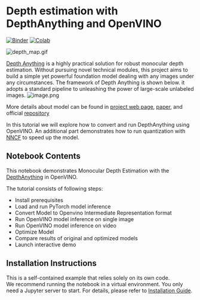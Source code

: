 # Depth estimation with DepthAnything and OpenVINO

[![Binder](https://mybinder.org/badge_logo.svg)](https://mybinder.org/v2/gh/eaidova/openvino_notebooks_binder.git/main?urlpath=git-pull%3Frepo%3Dhttps%253A%252F%252Fgithub.com%252Fopenvinotoolkit%252Fopenvino_notebooks%26urlpath%3Dtree%252Fopenvino_notebooks%252Fnotebooks%2Fdepth-anythingh%2Fdepth-anything.ipynb)
[![Colab](https://colab.research.google.com/assets/colab-badge.svg)](https://colab.research.google.com/github/openvinotoolkit/openvino_notebooks/blob/latest/notebooks/depth-anything/depth-anything.ipynb)

![depth_map.gif](https://github.com/openvinotoolkit/openvino_notebooks/assets/29454499/a9a16658-512f-470c-a33c-0e1f9d0ae72c)

[Depth Anything](https://depth-anything.github.io/) is a highly practical solution for robust monocular depth estimation. Without pursuing novel technical modules, this project aims to build a simple yet powerful foundation model dealing with any images under any circumstances.
The framework of Depth Anything is shown below. it adopts a standard pipeline to unleashing the power of large-scale unlabeled images. 
![image.png](https://depth-anything.github.io/static/images/pipeline.png)

More details about model can be found in [project web page](https://depth-anything.github.io/), [paper](https://arxiv.org/abs/2401.10891), and official [repository](https://github.com/LiheYoung/Depth-Anything)

In this tutorial we will explore how to convert and run DepthAnything using OpenVINO. An additional part demonstrates how to run quantization with [NNCF](https://github.com/openvinotoolkit/nncf/) to speed up the model.

## Notebook Contents

This notebook demonstrates Monocular Depth Estimation with the [DepthAnything](https://github.com/LiheYoung/Depth-Anything) in OpenVINO.

The tutorial consists of following steps:
- Install prerequisites
- Load and run PyTorch model inference
- Convert Model to Openvino Intermediate Representation format
- Run OpenVINO model inference on single image
- Run OpenVINO model inference on video
- Optimize Model
- Compare results of original and optimized models
- Launch interactive demo

## Installation Instructions

This is a self-contained example that relies solely on its own code.</br>
We recommend  running the notebook in a virtual environment. You only need a Jupyter server to start.
For details, please refer to [Installation Guide](../../README.md).
